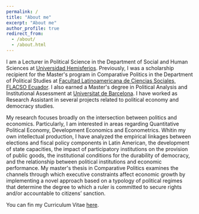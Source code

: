 ```yaml
---
permalink: /
title: "About me"
excerpt: "About me"
author_profile: true
redirect_from: 
  - /about/
  - /about.html
---
```


I am a Lecturer in Political Science in the Department of Social and Human Sciences at [Universidad Hemisferios](https://www.uhemisferios.edu.ec/). Previously, I was a scholarship recipient for the Master's program in Comparative Politics in the Department of Political Studies at [Facultad Latinoamericana de Ciencias Sociales, FLACSO Ecuador](https://www.flacso.edu.ec/). I also earned a Master's degree in Political Analysis and Institutional Assessment at [Universitat de Barcelona](https://www.ub.edu/web/portal/ca/). I have worked as Research Assistant in several projects related to political economy and democracy studies.

My research focuses broadly on the intersection between politics and economics. Particularly, I am interested in areas regarding Quantitative Political Economy, Development Economics and Econometrics. Whitin my own intellectual production, I have analyzed the empirical linkages between elections and fiscal policy components in Latin American, the development of state capacities, the impact of participatory institutions on the provision of public goods, the institutional conditions for the durability of democracy, and the relationship between political institutions and economic performance. My master's thesis in Comparative Politics examines the channels through which executive constraints affect economic growth by implementing a novel approach based on a typology of political regimes that determine the degree to which a ruler is committed to secure rights and/or accountable to citizens’ sanction.

You can fin my Curriculum Vitae [here](https://ealvarezb.github.io/files/CV_AlvarezBarreno.pdf).
